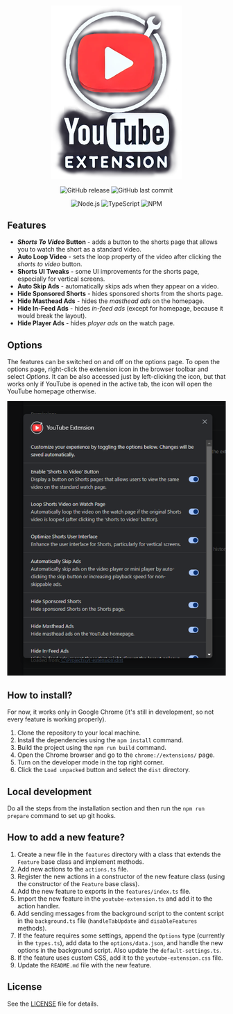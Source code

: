 <div align="center">

  <img src="assets/logo.png" alt="logo" width="300px">

  ![GitHub release](https://img.shields.io/github/v/release/dae-ne/youtube-browser-extension)
  ![GitHub last commit](https://img.shields.io/github/last-commit/dae-ne/youtube-browser-extension)

  ![Node.js](https://img.shields.io/badge/Node%20js-339933?style=for-the-badge&logo=nodedotjs&logoColor=white)
  ![TypeScript](https://img.shields.io/badge/TypeScript-007ACC?style=for-the-badge&logo=typescript&logoColor=white)
  ![NPM](https://img.shields.io/badge/npm-CB3837?style=for-the-badge&logo=npm&logoColor=white)

</div>


## Features

- ***Shorts To Video* Button** - adds a button to the shorts page that allows you to watch the short as a standard video.
- **Auto Loop Video** - sets the loop property of the video after clicking the *shorts to video* button.
- **Shorts UI Tweaks** - some UI improvements for the shorts page, especially for vertical screens.
- **Auto Skip Ads** - automatically skips ads when they appear on a video.
- **Hide Sponsored Shorts** - hides sponsored shorts from the shorts page.
- **Hide Masthead Ads** - hides the *masthead ads* on the homepage.
- **Hide In-Feed Ads** - hides *in-feed ads* (except for homepage, because it would break the layout).
- **Hide Player Ads** - hides *player ads* on the watch page.


## Options

The features can be switched on and off on the options page. To open the options page, right-click the extension icon in the browser toolbar and select *Options*. It can be also accessed just by left-clicking the icon, but that works only if YouTube is opened in the active tab, the icon will open the YouTube homepage otherwise.

<div align="center">
  <img src="assets/options.png" alt="options">
</div>


## How to install?

For now, it works only in Google Chrome (it's still in development, so not every feature is working properly).

1. Clone the repository to your local machine.
2. Install the dependencies using the `npm install` command.
3. Build the project using the `npm run build` command.
4. Open the Chrome browser and go to the `chrome://extensions/` page.
5. Turn on the developer mode in the top right corner.
6. Click the `Load unpacked` button and select the `dist` directory.


## Local development

Do all the steps from the installation section and then run the `npm run prepare` command to set up git hooks.


## How to add a new feature?

1. Create a new file in the `features` directory with a class that extends the `Feature` base class and implement methods.
2. Add new actions to the `actions.ts` file.
3. Register the new actions in a constructor of the new feature class (using the constructor of the `Feature` base class).
4. Add the new feature to exports in the `features/index.ts` file.
5. Import the new feature in the `youtube-extension.ts` and add it to the action handler.
6. Add sending messages from the background script to the content script in the `background.ts` file (`handleTabUpdate` and `disableFeatures` methods).
7. If the feature requires some settings, append the `Options` type (currently in the `types.ts`), add data to the `options/data.json`, and handle the new options in the background script. Also update the `default-settings.ts`.
8. If the feature uses custom CSS, add it to the `youtube-extension.css` file.
7. Update the `README.md` file with the new feature.


## License

See the [LICENSE](LICENSE) file for details.
